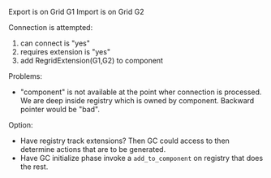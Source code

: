 Export is on Grid G1
Import is on Grid G2

Connection is attempted:
  1. can connect is "yes"
  2. requires extension is "yes"
  3. add RegridExtension(G1,G2) to component
  
  
Problems:
  - "component" is not available at the point wher connection is
    processed.  We are deep inside registry which is owned by
    component.  Backward pointer would be "bad".
    
Option:
  - Have registry track extensions?  Then GC could access to then determine actions that are to be generated.
  - Have GC initialize phase invoke a `add_to_component` on registry that does the rest.
  
